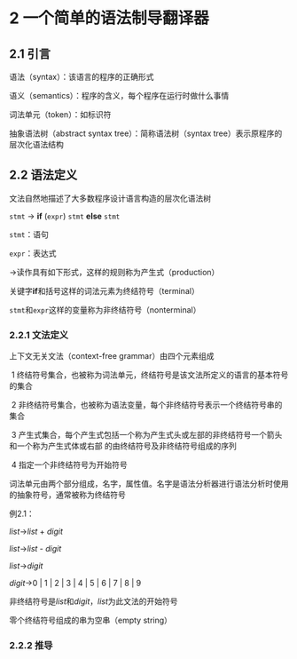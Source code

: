 # 2 一个简单的语法制导翻译器



## 2.1 引言

语法（syntax）：该语言的程序的正确形式

语义（semantics）：程序的含义，每个程序在运行时做什么事情

词法单元（token）：如标识符

抽象语法树（abstract syntax tree）：简称语法树（syntax tree）表示原程序的层次化语法结构

## 2.2 语法定义

文法自然地描述了大多数程序设计语言构造的层次化语法树

`stmt` → **if** (`expr`) `stmt` **else** `stmt`

`stmt`：语句

`expr`：表达式

→读作具有如下形式，这样的规则称为产生式（production）

关键字**if**和括号这样的词法元素为终结符号（terminal）

`stmt`和`expr`这样的变量称为非终结符号（nonterminal）

### 2.2.1 文法定义

上下文无关文法（context-free grammar）由四个元素组成

​	1 终结符号集合，也被称为词法单元，终结符号是该文法所定义的语言的基本符号的集合

​	2 非终结符号集合，也被称为语法变量，每个非终结符号表示一个终结符号串的集合

​	3 产生式集合，每个产生式包括一个称为产生式头或左部的非终结符号一个箭头和一个称为产生式体或右部	的由终结符号及非终结符号组成的序列

​	4 指定一个非终结符号为开始符号

词法单元由两个部分组成，名字，属性值。名字是语法分析器进行语法分析时使用的抽象符号，通常被称为终结符号

例2.1：

*list*→*list* + *digit*

*list*→*list* - *digit*

*list*→*digit*

*digit*→0 | 1 | 2 | 3 | 4 | 5 | 6 | 7 | 8 | 9

非终结符号是*list*和*digit*，*list*为此文法的开始符号

零个终结符号组成的串为空串（empty string）

### 2.2.2 推导









